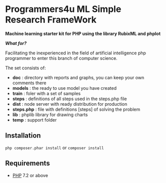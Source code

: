# Programmers4u ML Simple Research FrameWork

**Machine learning starter kit for PHP using the library RubixML and phplot**

***What for?***

Facilitating the inexperienced in the field of artificial intelligence php programmer to enter this branch of computer science.

The set consists of:

- **doc** : directory with reports and graphs, you can keep your own comments there
- **models** : the ready to use model you have created
- **train** : foler with a set of samples
- **steps** : definitions of all steps used in the steps.php file
- **dist** : node server with ready distribution for production
- **steps.php** : file with definitions [steps] of solving the problem
- **lib** : phplib library for drawing charts
- **temp** : support folder

## Installation

```php composer.phar install```
or
```composer install```
## Requirements

- [PHP](https://php.net) 7.2 or above

